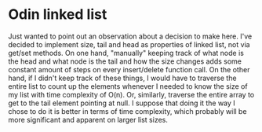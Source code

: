 # Odin linked list

Just wanted to point out an observation about a decision to make here. I've decided to implement size, tail and head as properties of linked list, not via get/set methods. On one hand, "manually" keeping track of what node is the head and what node is the tail and how the size changes adds some constant amount of steps on every insert/delete function call. On the other hand, if I didn't keep track of these things, I would have to traverse the entire list to count up the elements whenever I needed to know the size of my list with time complexity of O(n). Or, similarly, traverse the entire array to get to the tail element pointing at null. I suppose that doing it the way I chose to do it is better in terms of time complexity, which probably will be more significant and apparent on larger list sizes.
